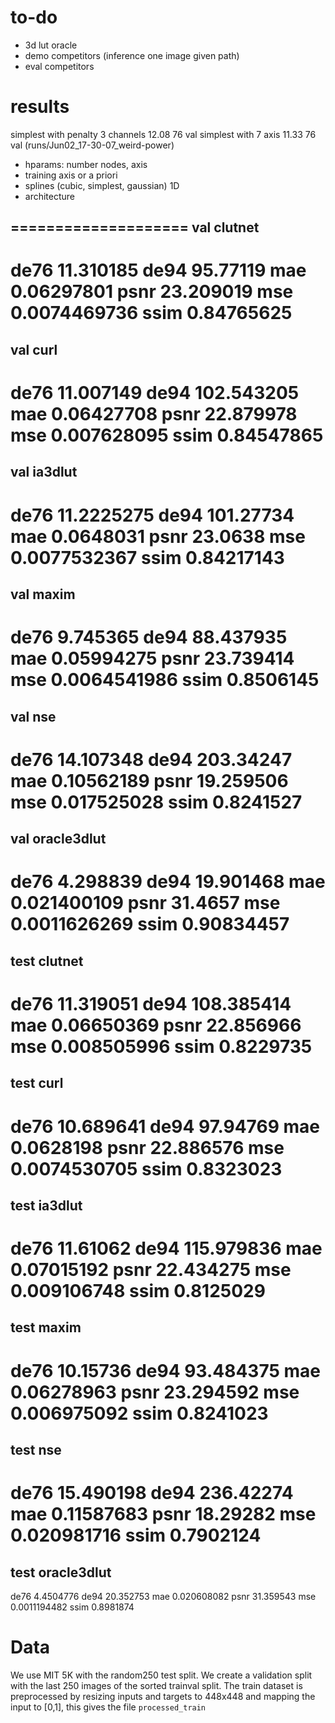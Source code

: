 # to-do
- 3d lut oracle
- demo competitors (inference one image given path)
- eval competitors 


# results
simplest with penalty 3 channels 12.08 76 val
simplest with 7 axis 11.33 76 val (runs/Jun02_17-30-07_weird-power)


- hparams: number nodes, axis
- training axis or a priori
- splines (cubic, simplest, gaussian) 1D
- architecture

====================
val clutnet
--------------------
de76 11.310185
de94 95.77119
mae 0.06297801
psnr 23.209019
mse 0.0074469736
ssim 0.84765625
====================
val curl
--------------------
de76 11.007149
de94 102.543205
mae 0.06427708
psnr 22.879978
mse 0.007628095
ssim 0.84547865
====================
val ia3dlut
--------------------
de76 11.2225275
de94 101.27734
mae 0.0648031
psnr 23.0638
mse 0.0077532367
ssim 0.84217143
====================
val maxim
--------------------
de76 9.745365
de94 88.437935
mae 0.05994275
psnr 23.739414
mse 0.0064541986
ssim 0.8506145
====================
val nse
--------------------
de76 14.107348
de94 203.34247
mae 0.10562189
psnr 19.259506
mse 0.017525028
ssim 0.8241527
====================
val oracle3dlut
--------------------
de76 4.298839
de94 19.901468
mae 0.021400109
psnr 31.4657
mse 0.0011626269
ssim 0.90834457
====================
test clutnet
--------------------
de76 11.319051
de94 108.385414
mae 0.06650369
psnr 22.856966
mse 0.008505996
ssim 0.8229735
====================
test curl
--------------------
de76 10.689641
de94 97.94769
mae 0.0628198
psnr 22.886576
mse 0.0074530705
ssim 0.8323023
====================
test ia3dlut
--------------------
de76 11.61062
de94 115.979836
mae 0.07015192
psnr 22.434275
mse 0.009106748
ssim 0.8125029
====================
test maxim
--------------------
de76 10.15736
de94 93.484375
mae 0.06278963
psnr 23.294592
mse 0.006975092
ssim 0.8241023
====================
test nse
--------------------
de76 15.490198
de94 236.42274
mae 0.11587683
psnr 18.29282
mse 0.020981716
ssim 0.7902124
====================
test oracle3dlut
--------------------
de76 4.4504776
de94 20.352753
mae 0.020608082
psnr 31.359543
mse 0.0011194482
ssim 0.8981874


# Data
We use MIT 5K with the random250 test split.
We create a validation split with the last 250 images of the sorted trainval split.
The train dataset is preprocessed by resizing inputs and targets to 448x448 and mapping the input to [0,1], this gives the file `processed_train`





